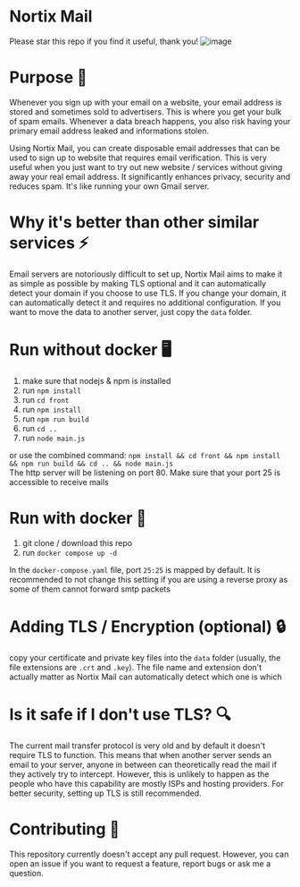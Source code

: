 # Nortix Mail
Please star this repo if you find it useful, thank you!
![image](https://github.com/user-attachments/assets/d046ef05-af9c-4801-8d74-35ba69b63b75)

# Purpose 🎯
Whenever you sign up with your email on a website, your email address is stored and sometimes sold to advertisers. This is where you get your bulk of spam emails. Whenever a data breach happens, you also risk having your primary email address leaked and informations stolen.

Using Nortix Mail, you can create disposable email addresses that can be used to sign up to website that requires email verification. This is very useful when you just want to try out new website / services without giving away your real email address. It significantly enhances privacy, security and reduces spam. It's like running your own Gmail server.

# Why it's better than other similar services ⚡
Email servers are notoriously difficult to set up, Nortix Mail aims to make it as simple as possible by making TLS optional and it can automatically detect your domain if you choose to use TLS. If you change your domain, it can automatically detect it and requires no additional configuration. If you want to move the data to another server, just copy the `data` folder.

# Run without docker 🖥️
1. make sure that nodejs & npm is installed
2. run `npm install`
4. run `cd front`
5. run `npm install`
6. run `npm run build`
7. run `cd ..`
8. run `node main.js`

or use the combined command: `npm install && cd front && npm install && npm run build && cd .. && node main.js`  
The http server will be listening on port 80. Make sure that your port 25 is accessible to receive mails

# Run with docker 🐋
1. git clone / download this repo
2. run `docker compose up -d`

In the `docker-compose.yaml` file, port `25:25` is mapped by default. It is recommended to not change this setting if you are using a reverse proxy as some of them cannot forward smtp packets

# Adding TLS / Encryption (optional) 🔒
copy your certificate and private key files into the `data` folder (usually, the file extensions are `.crt` and `.key`). The file name and extension don't actually matter as Nortix Mail can automatically detect which one is which

# Is it safe if I don't use TLS? 🔍
The current mail transfer protocol is very old and by default it doesn't require TLS to function. This means that when another server sends an email to your server, anyone in between can theoretically read the mail if they actively try to intercept. However, this is unlikely to happen as the people who have this capability are mostly ISPs and hosting providers. For better security, setting up TLS is still recommended.

# Contributing 🤝
This repository currently doesn't accept any pull request. However, you can open an issue if you want to request a feature, report bugs or ask me a question.
